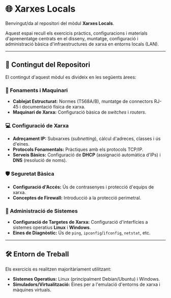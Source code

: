 # 🌐 Xarxes Locals

Benvingut/da al repositori del mòdul **Xarxes Locals**.

Aquest espai recull els exercicis pràctics, configuracions i materials d'aprenentatge centrats en el disseny, muntatge, configuració i administració bàsica d'infraestructures de xarxa en entorns locals (LAN).

***

## 📁 Contingut del Repositori

El contingut d'aquest mòdul es divideix en les següents àrees:

### 📡 Fonaments i Maquinari

* **Cablejat Estructurat:** Normes (T568A/B), muntatge de connectors RJ-45 i documentació física de xarxa.
* **Maquinari de Xarxa:** Configuració bàsica de *switches* i *routers*.

### 💻 Configuració de Xarxa

* **Adreçament IP:** Subxarxes (*subnetting*), càlcul d'adreces, classes i ús d'eines.
* **Protocols Fonamentals:** Pràctiques amb els protocols TCP/IP.
* **Serveis Bàsics:** Configuració de **DHCP** (assignació automàtica d'IPs) i **DNS** (resolució de noms).

### 🛡️ Seguretat Bàsica

* **Configuració d'Accés:** Ús de contrasenyes i protecció d'equips de xarxa.
* **Conceptes de Firewall:** Introducció a la protecció perimetral.

### 🐧 Administració de Sistemes

* **Configuració de Targetes de Xarxa:** Configuració d'interfícies a sistemes operatius **Linux** i **Windows**.
* **Eines de Diagnòstic:** Ús de `ping`, `ipconfig`/`ifconfig`, `netstat`, etc.

***

## 🛠️ Entorn de Treball

Els exercicis es realitzen majoritàriament utilitzant:

* **Sistemes Operatius:** Linux (principalment Debian/Ubuntu) i Windows.
* **Simuladors/Virtualització:** Eines per a l'emulació d'entorns de xarxa i màquines virtuals.